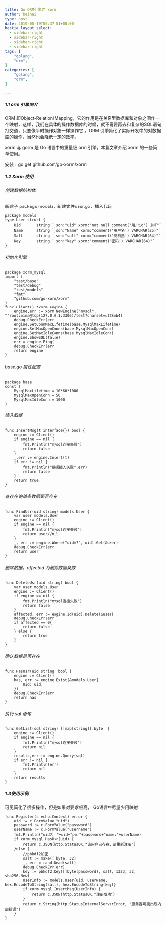 ```yaml
---
title: Go ORM引擎之 xorm
author: beihai
type: post
date: 2019-05-19T06:37:51+00:00
hestia_layout_select:
  - sidebar-right
  - sidebar-right
  - sidebar-right
  - sidebar-right
tags: [
    "golang",
    "orm",
]
categories: [
    "golang",
    "orm",
]

---
```

##### 1.1 orm 引擎简介

<span>ORM 即Object-Relationl Mapping，它的作用是在关系型数据库和对象之间作一个映射，这样，我们在具体的操作数据库的时候，就不需要再去和复杂的SQL语句打交道，只要像平时操作对象一样操作它 。ORM 引擎简化了实际开发中的对数据库的操作，当然也会降低一定的效率。</span>
  
xorm 与 gorm 是 Go 语言中的重量级 orm 引擎，本篇文章介绍 xorm 的一些简单使用。
  
安装：<span>go get github.com/go-xorm/xorm</span>

##### 1.2 Xorm 使用

###### 创建数据结构体

新建子 package models，新建文件user.go，插入代码

<pre class="pure-highlightjs"><code class="null">package models
type User struct {
    Uid       string `json:"uid" xorm:"not null comment('用户id') INT"`
    Name      string `json:"Name" xorm:"comment('用户名') VARCHAR(25)"`
    Salt      string `json:"salt" xorm:"comment('随机盐') VARCHAR(64)"`
    Key       string `json:"key" xorm:"comment('密码') VARCHAR(64)"`
}</code></pre>

###### 初始化引擎

<pre class="pure-highlightjs"><code class="null">package xorm_mysql
import (
    "test/base"
    "test/debug"
    "test/models"
    "fmt"
    "github.com/go-xorm/xorm"
)
func Client() *xorm.Engine {
    engine,err := xorm.NewEngine("mysql", ""root:mima@tcp(127.0.0.1:3306)/test?charset=utf8mb4)
    debug.CheckErr(err)
    engine.SetConnMaxLifetime(base.MysqlMaxLifetime)
    engine.SetMaxOpenConns(base.MysqlMaxOpenConn)
    engine.SetMaxIdleConns(base.MysqlMaxIdleConn)
    engine.ShowSQL(false)
    err = engine.Ping()
    debug.CheckErr(err)
    return engine
}</code></pre>

###### base.go 属性配置

<pre class="pure-highlightjs"><code class="null">package base
const (
    MysqlMaxLifetime = 10*60*1000
    MysqlMaxOpenConn = 50
    MysqlMaxIdleConn = 1000
)
</code></pre>

###### 插入数据

<pre class="pure-highlightjs"><code class="null">func InsertMsg(t interface{}) bool {
    engine := Client()
    if engine == nil {
        fmt.Println("mysql连接失败")
        return false
    }
    _,err := engine.Insert(t)
    if err != nil {
        fmt.Println("数据插入失败",err)
        return false
    }
    return true
}</code></pre>

###### 查存在询单条数据是否存在

<pre class="pure-highlightjs"><code class="null">func FindUsr(uid string) models.User {
    var user models.User
    engine := Client()
    if engine == nil {
        fmt.Println("mysql连接失败")
        return user//nil
    }
    _, err := engine.Where("uid=?", uid).Get(&user)
    debug.CheckErr(err)
    return user
}</code></pre>

###### 删除数据，affected 为删除数据条数

<pre class="pure-highlightjs"><code class="null">func DeleteUsr(uid string) bool {
    var user models.User
    engine := Client()
    if engine == nil {
        fmt.Println("mysql连接失败")
        return false
    }
    affected, err := engine.Id(uid).Delete(&user)
    debug.CheckErr(err)
    if affected == 0{
        return false
    } else {
        return true
    }
}</code></pre>

###### 确认数据是否存在

<pre class="pure-highlightjs"><code class="null">func HasUsr(uid string) bool {
    engine := Client()
    has, err := engine.Exist(&models.User{
        Uid: uid,
    })
    debug.CheckErr(err)
    return has
}</code></pre>

###### 执行 sql 语句

<pre class="pure-highlightjs"><code class="null">func GetList(sql string) []map[string][]byte  {
    engine := Client()
    if engine == nil {
        fmt.Println("mysql连接失败")
        return nil
    }
    results,err := engine.Query(sql)
    if err != nil {
        fmt.Println(err)
        return nil
    }
    return results
}</code></pre>

##### 1.3使用示例

可见简化了很多操作，但是如果对要求极高， Go语言中尽量少用映射

<pre class="pure-highlightjs"><code class="null">func Register(c echo.Context) error {
    uid := c.FormValue("uid")
    password := c.FormValue("password")
    userName := c.FormValue("username")
    fmt.Println("uid为："+uid+"pw:"+password+"name:"+userName)
    if xorm_mysql.HasUsr(uid) {
        return c.JSON(http.StatusOK,"该用户已存在，请重新注册")
    }else {
        //pbkdf2加密
        salt := make([]byte, 32)
        _, err = rand.Read(salt)
        debug.CheckErr(err)
        key := pbkdf2.Key([]byte(password), salt, 1323, 32, sha256.New)
        UserInfo := models.User{uid, userName, hex.EncodeToString(salt), hex.EncodeToString(key)}
        if xorm_mysql.InsertMsg(UserInfo) {
            return c.JSON(http.StatusOK,"注册成功")
        }
        return c.String(http.StatusInternalServerError, "服务器可能出现内部错误")
    }
}</code></pre>